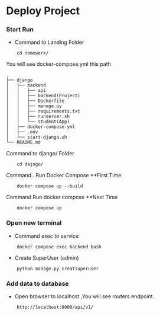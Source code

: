 # Deploy Project
### Start Run
- Command to Landing Folder
```
    cd Homework/
```
You will see docker-compose.yml this path
```
.
├── django
│   ├── backend
│   │   ├── api
│   │   ├── backend(Project)
│   │   ├── Dockerfile
│   │   ├── manage.py
│   │   ├── requirements.txt
│   │   ├── runserver.sh
│   │   └── student(App)
│   ├── docker-compose.yml
│   ├── .env
│   └── start-django.sh
└── README.md
```

Command to django/ Folder
```
    cd dajngo/
```
Command.. Run Docker Compose **First Time
```
    docker compose up --build
```
Command Run docker compose **Next Time
```
    docker compose up 
```

### Open new terminal

- Command exec to service
```
    docker compose exec backend bash
```
- Create SuperUser (admin)
```
    python manage.py creatsuperuser
```

### Add data to database 

- Open browser to localhost ,You will see routers endpoint.
```
    http://localhost:8000/api/v1/
```